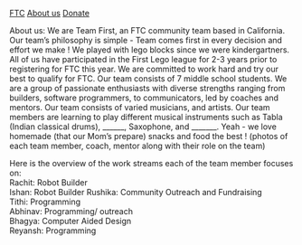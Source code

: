 [FTC](FTC.md) 
[About us](aboutus.md)
[Donate](donate.md)

About us:
We are Team First, an FTC community team based in California. Our team’s philosophy is simple - Team comes first in every decision and effort we make ! We played with lego blocks since we were kindergartners. All of us have participated in the First Lego league for 2-3 years prior to registering for FTC this year. We are committed to work hard and try our best to qualify for FTC. Our team consists of 7 middle school students. We are a group of passionate enthusiasts with diverse strengths ranging from builders, software programmers, to communicators, led by coaches and mentors. Our team consists of varied musicians, and artists. Our team members are learning to play different musical instruments such as Tabla (Indian classical drums), ______, Saxophone, and _______. Yeah - we love homemade (that our Mom’s prepare) snacks and food the best !
(photos of each team member, coach, mentor along with their role on the team)

Here is the overview of the work streams each of the team member focuses on:   
Rachit: Robot Builder  
Ishan: Robot Builder
Rushika: Community Outreach and Fundraising  
Tithi: Programming  
Abhinav: Programming/ outreach  
Bhagya: Computer Aided Design  
Reyansh: Programming  

